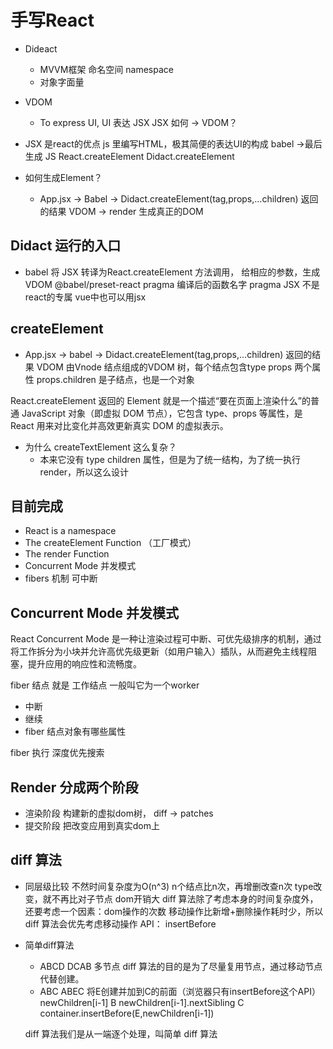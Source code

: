 # 手写React


- Dideact
    - MVVM框架 命名空间 namespace
    - 对象字面量

- VDOM
    - To express UI,  UI 表达 JSX
    JSX 如何 -> VDOM？


- JSX 是react的优点
    js 里编写HTML，极其简便的表达UI的构成
    babel ->最后生成 JS   React.createElement
    Didact.createElement


- 如何生成Element？ 
    - App.jsx -> Babel -> Didact.createElement(tag,props,...children)
    返回的结果 VDOM
        -> render 生成真正的DOM

## Didact 运行的入口

- babel 将 JSX 转译为React.createElement 方法调用，
    给相应的参数，生成VDOM
    @babel/preset-react pragma 编译后的函数名字
    pragma JSX 不是react的专属  vue中也可以用jsx



## createElement

- App.jsx -> babel -> Didact.createElement(tag,props,...children)
    返回的结果 VDOM
    由Vnode 结点组成的VDOM 树，每个结点包含type props 两个属性
    props.children 是子结点，也是一个对象

React.createElement 返回的 Element 就是一个描述“要在页面上渲染什么”的普通 JavaScript 对象（即虚拟 DOM 节点），它包含 type、props 等属性，是 React 用来对比变化并高效更新真实 DOM 的虚拟表示。


- 为什么 createTextElement 这么复杂？
    - 本来它没有 type  children 属性，但是为了统一结构，为了统一执行render，所以这么设计


## 目前完成
- React is a namespace
- The createElement Function （工厂模式）
- The render Function
- Concurrent Mode 并发模式
- fibers 机制 可中断


## Concurrent Mode 并发模式

React Concurrent Mode 是一种让渲染过程可中断、可优先级排序的机制，通过将工作拆分为小块并允许高优先级更新（如用户输入）插队，从而避免主线程阻塞，提升应用的响应性和流畅度。

fiber 结点 就是 工作结点 一般叫它为一个worker

- 中断
- 继续
- fiber 结点对象有哪些属性

fiber 执行 深度优先搜索

## Render 分成两个阶段

- 渲染阶段    构建新的虚拟dom树， diff  -> patches 
- 提交阶段    把改变应用到真实dom上 


## diff 算法
- 同层级比较   不然时间复杂度为O(n^3)   n个结点比n次，再增删改查n次
    type改变，就不再比对子节点
    dom开销大
    diff 算法除了考虑本身的时间复杂度外，还要考虑一个因素：dom操作的次数
    移动操作比新增+删除操作耗时少，所以diff 算法会优先考虑移动操作
    API： insertBefore
- 简单diff算法
    - ABCD DCAB
    多节点 diff 算法的目的是为了尽量复用节点，通过移动节点代替创建。
    - ABC  ABEC  将E创建并加到C的前面（浏览器只有insertBefore这个API）
    newChildren[i-1]  B
    newChildren[i-1].nextSibling C
    container.insertBefore(E,newChildren[i-1])

    diff 算法我们是从一端逐个处理，叫简单 diff 算法